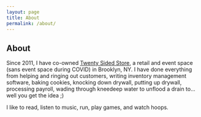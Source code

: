 ```yaml
---
layout: page
title: About
permalink: /about/
---
```


## About

Since 2011, I have co-owned [Twenty Sided Store](https://twentysidedstore.com/), a retail and event space (sans event space during COVID) in Brooklyn, NY. I have done everything from helping and ringing out customers, writing inventory management software, baking cookies, knocking down drywall, putting up drywall, processing payroll, wading through kneedeep water to unflood a drain to... well you get the idea ;)

I like to read, listen to music, run, play games, and watch hoops.